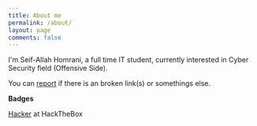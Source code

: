 ```yaml
---
title: About me
permalink: /about/
layout: page
comments: false
---
```


I'm Seif-Allah Homrani, a full time IT student, currently interested in Cyber Security field (Offensive Side).

You can [report](https://github.com/seifallahhomrani1/seifallahhomrani1.github.io/issues/new) if there is an broken link(s) or somethings else.


**Badges**

[Hacker](https://app.hackthebox.com/profile/255430) at HackTheBox
<script src="https://tryhackme.com/badge/50327"></script>